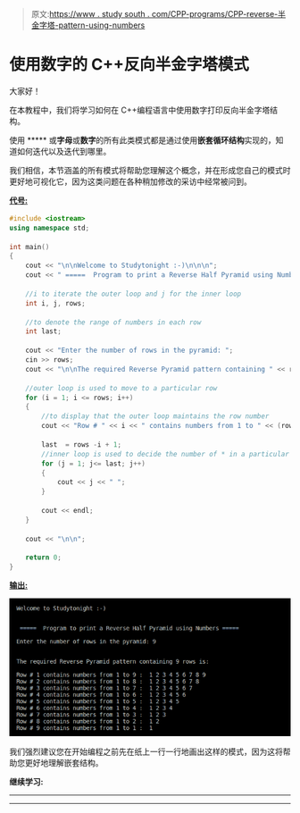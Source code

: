 > 原文:[https://www . study south . com/CPP-programs/CPP-reverse-半金字塔-pattern-using-numbers](https://www.studytonight.com/cpp-programs/cpp-reverse-half-pyramid-pattern-using-numbers)

# 使用数字的 C++反向半金字塔模式

大家好！

在本教程中，我们将学习如何在 C++编程语言中使用数字打印反向半金字塔结构。

使用 ***** 或**字母**或**数字**的所有此类模式都是通过使用**嵌套循环结构**实现的，知道如何迭代以及迭代到哪里。

我们相信，本节涵盖的所有模式将帮助您理解这个概念，并在形成您自己的模式时更好地可视化它，因为这类问题在各种稍加修改的采访中经常被问到。

<u>**代号:**</u>

```cpp
#include <iostream>
using namespace std;

int main()
{
    cout << "\n\nWelcome to Studytonight :-)\n\n\n";
    cout << " =====  Program to print a Reverse Half Pyramid using Numbers ===== \n\n";

    //i to iterate the outer loop and j for the inner loop
    int i, j, rows;

    //to denote the range of numbers in each row
    int last; 

    cout << "Enter the number of rows in the pyramid: ";
    cin >> rows;
    cout << "\n\nThe required Reverse Pyramid pattern containing " << rows << " rows is:\n\n";

    //outer loop is used to move to a particular row
    for (i = 1; i <= rows; i++)
    {
        //to display that the outer loop maintains the row number
        cout << "Row # " << i << " contains numbers from 1 to " << (rows - i + 1) << " :  ";

        last  = rows -i + 1;
        //inner loop is used to decide the number of * in a particular row
        for (j = 1; j<= last; j++)
        {
            cout << j << " ";
        }

        cout << endl;
    }

    cout << "\n\n";

    return 0;
}
```

<u>**输出:**</u>

![C++ reverse half pyramid using numbers](img/fd72ccbd2dfb023003d5d8d85897bb08.png)

我们强烈建议您在开始编程之前先在纸上一行一行地画出这样的模式，因为这将帮助您更好地理解嵌套结构。

**继续学习:**

* * *

* * *